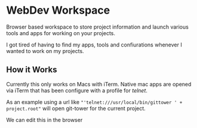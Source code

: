 # WebDev Workspace

Browser based workspace to store project information and launch various tools and apps for working on your projects.

I got tired of having to find my apps, tools and confiurations whenever I wanted to work on my projects.

## How it Works

Currently this only works on Macs with iTerm. Native mac apps are opened via iTerm that has been configure with a profile for _telnet_.

As an example using a url like `"'telnet:///usr/local/bin/gittower ' + project.root"` will open git-tower for the current project.

We can edit this in the browser